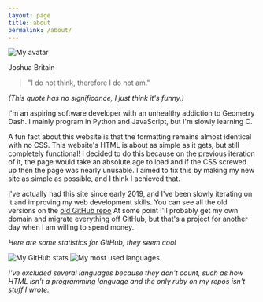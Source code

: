```yaml
---
layout: page
title: about
permalink: /about/
---
```


![My avatar](https://github.com/jbritain.png)

Joshua Britain

> "I do not think, therefore I do not am."

*(This quote has no significance, I just think it's funny.)*

I'm an aspiring software developer with an unhealthy addiction to Geometry Dash. I mainly program in Python and JavaScript, but I'm slowly learning C.

A fun fact about this website is that the formatting remains almost identical with no CSS. This website's HTML is about as simple as it gets, but still completely functional! I decided to do this because on the previous iteration of it, the page would take an absolute age to load and if the CSS screwed up then the page was nearly unusable. I aimed to fix this by making my new site as simple as possible, and I think I achieved that. 

I've actually had this site since early 2019, and I've been slowly iterating on it and improving my web development skills. You can see all the old versions on the [old GitHub repo](https://github.com/jbritain/pr0x1mas.github.io) At some point I'll probably get my own domain and migrate everything off GitHub, but that's a project for another day when I am willing to spend money.

*Here are some statistics for GitHub, they seem cool*

![My GitHub stats](https://github-readme-stats.vercel.app/api?username=jbritain&show_icons=true&theme=dark&hide_border=true)
![My most used languages](https://github-readme-stats.vercel.app/api/top-langs?username=jbritain&show_icons=true&theme=dark&hide_border=true&hide=html,ruby,shell)

*I've excluded several languages because they don't count, such as how HTML isn't a programming language and the only ruby on my repos isn't stuff I wrote.*